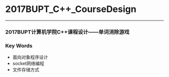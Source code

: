 # 2017BUPT_C++_CourseDesign
--------------------------------

### 2017BUPT计算机学院C++课程设计——单词消除游戏

### Key Words
- 面向对象程序设计
- socket网络编程
- 文件存储方式

